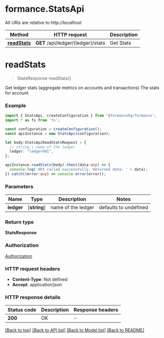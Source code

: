 # formance.StatsApi

All URIs are relative to *http://localhost*

Method | HTTP request | Description
------------- | ------------- | -------------
[**readStats**](StatsApi.md#readStats) | **GET** /api/ledger/{ledger}/stats | Get Stats


# **readStats**
> StatsResponse readStats()

Get ledger stats (aggregate metrics on accounts and transactions) The stats for account 

### Example


```typescript
import { StatsApi, createConfiguration } from '@formancehq/formance';
import * as fs from 'fs';

const configuration = createConfiguration();
const apiInstance = new StatsApi(configuration);

let body:StatsApiReadStatsRequest = {
  // string | name of the ledger
  ledger: "ledger001",
};

apiInstance.readStats(body).then((data:any) => {
  console.log('API called successfully. Returned data: ' + data);
}).catch((error:any) => console.error(error));
```


### Parameters

Name | Type | Description  | Notes
------------- | ------------- | ------------- | -------------
 **ledger** | [**string**] | name of the ledger | defaults to undefined


### Return type

**StatsResponse**

### Authorization

[Authorization](README.md#Authorization)

### HTTP request headers

 - **Content-Type**: Not defined
 - **Accept**: application/json


### HTTP response details
| Status code | Description | Response headers |
|-------------|-------------|------------------|
**200** | OK |  -  |

[[Back to top]](#) [[Back to API list]](README.md#documentation-for-api-endpoints) [[Back to Model list]](README.md#documentation-for-models) [[Back to README]](README.md)


